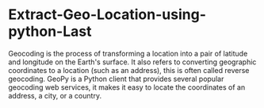 # Extract-Geo-Location-using-python-Last
Geocoding is the process of transforming a location into a pair of latitude and longitude on the Earth's surface. It also refers to converting geographic coordinates to a location (such as an address), this is often called reverse geocoding. GeoPy is a Python client that provides several popular geocoding web services, it makes it easy to locate the coordinates of an address, a city, or a country.
